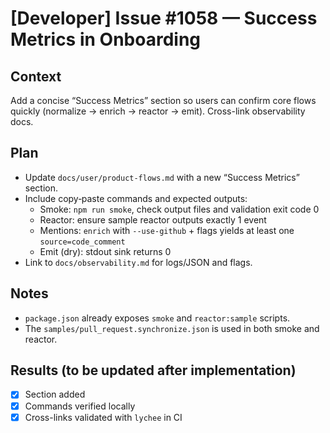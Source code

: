 # [Developer] Issue #1058 — Success Metrics in Onboarding

## Context

Add a concise “Success Metrics” section so users can confirm core flows quickly (normalize → enrich → reactor → emit). Cross-link observability docs.

## Plan

- Update `docs/user/product-flows.md` with a new “Success Metrics” section.
- Include copy‑paste commands and expected outputs:
  - Smoke: `npm run smoke`, check output files and validation exit code 0
  - Reactor: ensure sample reactor outputs exactly 1 event
  - Mentions: `enrich` with `--use-github` + flags yields at least one `source=code_comment`
  - Emit (dry): stdout sink returns 0
- Link to `docs/observability.md` for logs/JSON and flags.

## Notes

- `package.json` already exposes `smoke` and `reactor:sample` scripts.
- The `samples/pull_request.synchronize.json` is used in both smoke and reactor.

## Results (to be updated after implementation)

- [x] Section added
- [x] Commands verified locally
- [x] Cross-links validated with `lychee` in CI
